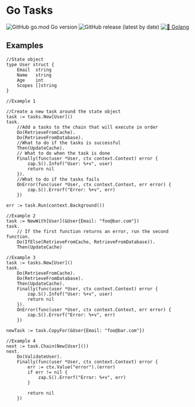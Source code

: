 # Go Tasks

![GitHub go.mod Go version](https://img.shields.io/github/go-mod/go-version/DaanV2/go-tasks)
![GitHub release (latest by date)](https://img.shields.io/github/v/release/DaanV2/go-tasks)
[![🐹 Golang](https://github.com/DaanV2/go-tasks/actions/workflows/go-checks.yml/badge.svg)](https://github.com/DaanV2/go-tasks/actions/workflows/go-checks.yml)

## Examples
```golang
//State object
type User struct {
	Email  string
	Name   string
	Age    int
	Scopes []string
}

//Example 1

//Create a new task around the state object
task := tasks.New[User]()
task.
	//Add a tasks to the chain that will execute in order
	Do(RetrieveFromCache).
	Do(RetrieveFromDatabase).
	//What to do if the tasks is successful
	Then(UpdateCache).
	// What to do when the task is done
	Finally(func(user *User, ctx context.Context) error {
		zap.S().Infof("User: %+v", user)
		return nil
	}).
	//What to do if the tasks fails
	OnError(func(user *User, ctx context.Context, err error) {
		zap.S().Errorf("Error: %+v", err)
	})

err := task.Run(context.Background())

//Example 2
task := NewWith[User](&User{Email: "foo@bar.com"})
task.
	// If the first function returns an error, run the second function.
	Do(IfElse(RetrieveFromCache, RetrieveFromDatabase)).
	Then(UpdateCache)

//Example 3
task := tasks.New[User]()
task.
	Do(RetrieveFromCache).
	Do(RetrieveFromDatabase).
	Then(UpdateCache).
	Finally(func(user *User, ctx context.Context) error {
		zap.S().Infof("User: %+v", user)
		return nil
	}).
	OnError(func(user *User, ctx context.Context, err error) {
		zap.S().Errorf("Error: %+v", err)
	})

newTask := task.CopyFor(&User{Email: "foo@bar.com"})

//Example 4
next := task.Chain(New[User]())
next.
	Do(ValidateUser).
	Finally(func(user *User, ctx context.Context) error {
		err := ctx.Value("error").(error)
		if err != nil {
			zap.S().Errorf("Error: %+v", err)
		}

		return nil
	})

```
